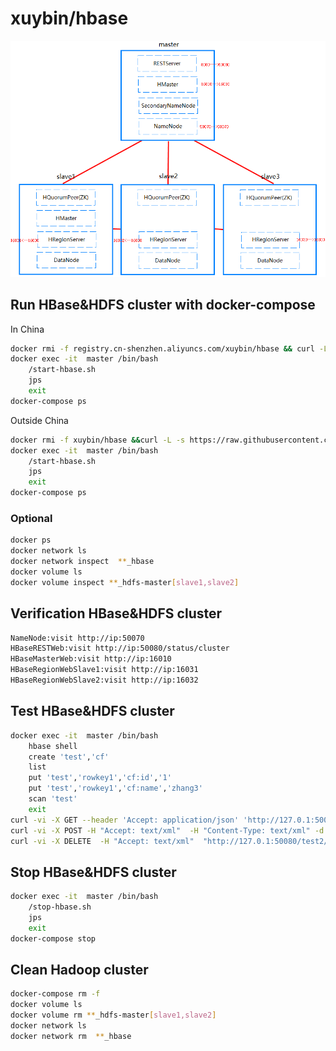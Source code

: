 # xuybin/hbase
![hbase](https://raw.githubusercontent.com/xuybin/hbase/master/hbase.png)
## Run HBase&HDFS cluster with docker-compose
In China
```bash
docker rmi -f registry.cn-shenzhen.aliyuncs.com/xuybin/hbase && curl -L -s https://raw.githubusercontent.com/xuybin/hbase/master/docker-compose-aliyun.yml >docker-compose.yml && docker-compose up -d
docker exec -it  master /bin/bash
    /start-hbase.sh
    jps
    exit
docker-compose ps
```
Outside China
```bash
docker rmi -f xuybin/hbase &&curl -L -s https://raw.githubusercontent.com/xuybin/hbase/master/docker-compose.yml >docker-compose.yml && docker-compose up -d
docker exec -it  master /bin/bash
    /start-hbase.sh
    jps
    exit
docker-compose ps
```

### Optional 
```bash
docker ps
docker network ls
docker network inspect  **_hbase
docker volume ls
docker volume inspect **_hdfs-master[slave1,slave2]
```

## Verification HBase&HDFS cluster
```bash
NameNode:visit http://ip:50070
HBaseRESTWeb:visit http://ip:50080/status/cluster
HBaseMasterWeb:visit http://ip:16010
HBaseRegionWebSlave1:visit http://ip:16031
HBaseRegionWebSlave2:visit http://ip:16032
```

## Test HBase&HDFS cluster
```bash
docker exec -it  master /bin/bash
    hbase shell
    create 'test','cf'
    list
    put 'test','rowkey1','cf:id','1'
    put 'test','rowkey1','cf:name','zhang3'
    scan 'test'
    exit
curl -vi -X GET --header 'Accept: application/json' 'http://127.0.1:50080/test/rowkey1'
curl -vi -X POST -H "Accept: text/xml"  -H "Content-Type: text/xml" -d '<?xml version="1.0" encoding="UTF-8"?><TableSchema name="users"><ColumnSchema    name="cf" /></TableSchema>' "http://127.0.1:50080/test2/schema"  
curl -vi -X DELETE  -H "Accept: text/xml"  "http://127.0.1:50080/test2/schema"
```

## Stop HBase&HDFS cluster
```bash
docker exec -it  master /bin/bash
    /stop-hbase.sh
    jps
    exit
docker-compose stop
```

## Clean Hadoop cluster
```bash
docker-compose rm -f
docker volume ls
docker volume rm **_hdfs-master[slave1,slave2]
docker network ls
docker network rm  **_hbase
```
